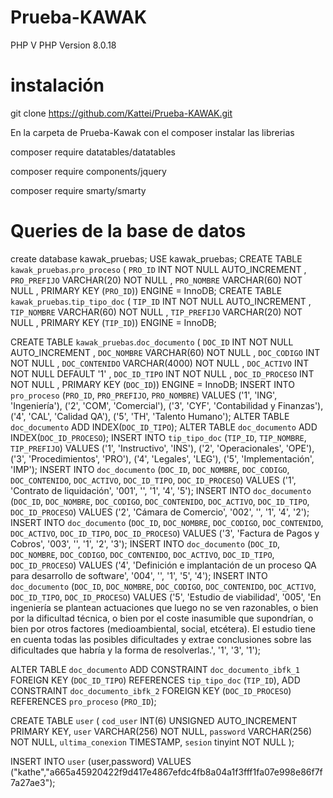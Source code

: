 # Prueba-KAWAK


PHP V PHP Version 8.0.18

# instalación

git clone https://github.com/Kattei/Prueba-KAWAK.git

En la carpeta de Prueba-Kawak con el composer instalar las librerias

composer require datatables/datatables

composer require components/jquery

composer require smarty/smarty


# Queries de la base de datos

create database kawak_pruebas;
USE kawak_pruebas;
CREATE TABLE `kawak_pruebas`.`pro_proceso` ( `PRO_ID` INT NOT NULL AUTO_INCREMENT ,  `PRO_PREFIJO` VARCHAR(20) NOT NULL ,  `PRO_NOMBRE` VARCHAR(60) NOT NULL ,    PRIMARY KEY  (`PRO_ID`)) ENGINE = InnoDB;
CREATE TABLE `kawak_pruebas`.`tip_tipo_doc` ( `TIP_ID` INT NOT NULL AUTO_INCREMENT ,  `TIP_NOMBRE` VARCHAR(60) NOT NULL ,  `TIP_PREFIJO` VARCHAR(20) NOT NULL ,    PRIMARY KEY  (`TIP_ID`)) ENGINE = InnoDB;

CREATE TABLE `kawak_pruebas`.`doc_documento` ( `DOC_ID` INT NOT NULL AUTO_INCREMENT ,  `DOC_NOMBRE` VARCHAR(60) NOT NULL ,  `DOC_CODIGO` INT NOT NULL ,  `DOC_CONTENIDO` VARCHAR(4000) NOT NULL ,  `DOC_ACTIVO` INT NOT NULL DEFAULT '1' ,  `DOC_ID_TIPO` INT NOT NULL ,  `DOC_ID_PROCESO` INT NOT NULL ,    PRIMARY KEY  (`DOC_ID`)) ENGINE = InnoDB;
INSERT INTO `pro_proceso` (`PRO_ID`, `PRO_PREFIJO`, `PRO_NOMBRE`) VALUES ('1', 'ING', 'Ingeniería'), ('2', 'COM', 'Comercial'), ('3', 'CYF', 'Contabilidad y Finanzas'), ('4', 'CAL', 'Calidad QA'), ('5', 'TH', 'Talento Humano');
ALTER TABLE `doc_documento` ADD INDEX(`DOC_ID_TIPO`);
ALTER TABLE `doc_documento` ADD INDEX(`DOC_ID_PROCESO`);
INSERT INTO `tip_tipo_doc` (`TIP_ID`, `TIP_NOMBRE`, `TIP_PREFIJO`) VALUES ('1', 'Instructivo', 'INS'), ('2', 'Operacionales', 'OPE'), ('3', 'Procedimientos', 'PRO'), ('4', 'Legales', 'LEG'), ('5', 'Implementación', 'IMP');
INSERT INTO `doc_documento` (`DOC_ID`, `DOC_NOMBRE`, `DOC_CODIGO`, `DOC_CONTENIDO`, `DOC_ACTIVO`, `DOC_ID_TIPO`, `DOC_ID_PROCESO`) VALUES ('1', 'Contrato de liquidación', '001', '', '1', '4', '5');
INSERT INTO `doc_documento` (`DOC_ID`, `DOC_NOMBRE`, `DOC_CODIGO`, `DOC_CONTENIDO`, `DOC_ACTIVO`, `DOC_ID_TIPO`, `DOC_ID_PROCESO`) VALUES ('2', 'Cámara de Comercio', '002', '', '1', '4', '2');
INSERT INTO `doc_documento` (`DOC_ID`, `DOC_NOMBRE`, `DOC_CODIGO`, `DOC_CONTENIDO`, `DOC_ACTIVO`, `DOC_ID_TIPO`, `DOC_ID_PROCESO`) VALUES ('3', 'Factura de Pagos y Cobros', '003', '', '1', '2', '3');
INSERT INTO `doc_documento` (`DOC_ID`, `DOC_NOMBRE`, `DOC_CODIGO`, `DOC_CONTENIDO`, `DOC_ACTIVO`, `DOC_ID_TIPO`, `DOC_ID_PROCESO`) VALUES ('4', 'Definición e implantación de un proceso QA para desarrollo de software', '004', '', '1', '5', '4');
INSERT INTO `doc_documento` (`DOC_ID`, `DOC_NOMBRE`, `DOC_CODIGO`, `DOC_CONTENIDO`, `DOC_ACTIVO`, `DOC_ID_TIPO`, `DOC_ID_PROCESO`) VALUES ('5', 'Estudio de viabilidad', '005', 'En ingeniería se plantean actuaciones que luego no se ven razonables, o bien por la dificultad técnica, o bien por el coste inasumible que supondrían, o bien por otros factores (medioambiental, social, etcétera). El estudio tiene en cuenta todas las posibles dificultades y extrae conclusiones sobre las dificultades que habría y la forma de resolverlas.', '1', '3', '1');

ALTER TABLE `doc_documento`
  ADD CONSTRAINT `doc_documento_ibfk_1` FOREIGN KEY (`DOC_ID_TIPO`) REFERENCES `tip_tipo_doc` (`TIP_ID`),
  ADD CONSTRAINT `doc_documento_ibfk_2` FOREIGN KEY (`DOC_ID_PROCESO`) REFERENCES `pro_proceso` (`PRO_ID`);

CREATE TABLE `user` (
`cod_user` INT(6) UNSIGNED AUTO_INCREMENT PRIMARY KEY,
`user` VARCHAR(256) NOT NULL,
`password` VARCHAR(256) NOT NULL,
`ultima_conexion` TIMESTAMP,
`sesion` tinyint NOT NULL
);

INSERT INTO `user` (user,password) VALUES ("kathe","a665a45920422f9d417e4867efdc4fb8a04a1f3fff1fa07e998e86f7f7a27ae3");

